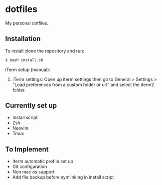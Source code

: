 # dotfiles

My personal dotfiles.

## Installation
To install clone the repository and run:
```sh
$ bash install.sh
```

iTerm setup (manual):
1. iTerm settings: Open up iterm settings then go to General > Settings > "Load preferences from a custom folder or url" and select the iterm2 folder.

## Currently set up
  - Install script
  - Zsh
  - Neovim
  - Tmux

## To Implement
  - Iterm automatic profile set up
  - Git configuration
  - Non mac os support
  - Add file backup before symlinking in install script
